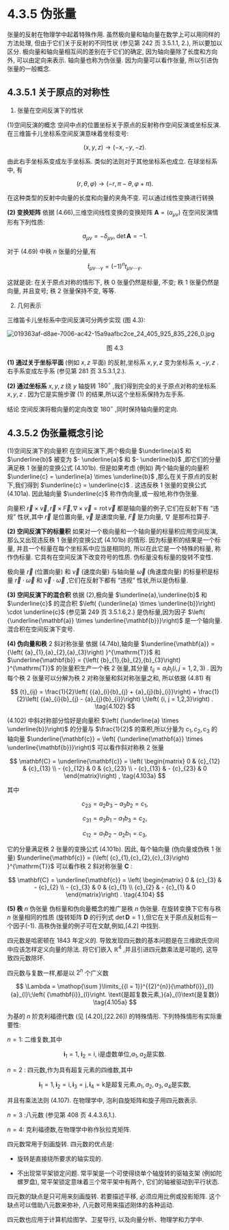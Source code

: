 # 4.3.5 伪张量

张量的反射在物理学中起着特殊作用. 虽然极向量和轴向量在数学上可以用同样的方法处理, 但由于它们关于反射的不同性状 (参见第 242 页 3.5.1.1, 2.), 所以要加以区分. 极向量和轴向量相互间的差别在于它们的确定, 因为轴向量除了长度和方向外, 可以由定向来表示. 轴向量也称为伪张量. 因为向量可以看作张量, 所以引进伪张量的一般概念.

## 4.3.5.1 关于原点的对称性

1. 张量在空间反演下的性状

(1)空间反演的概念 空间中点的位置坐标关于原点的反射称作空间反演或坐标反演. 在三维笛卡儿坐标系空间反演意味着坐标变号:

$$
\left( {x, y, z}\right)  \rightarrow  \left( {-x, - y, - z}\right) . \tag{4.99}
$$

由此右手坐标系变成左手坐标系. 类似的法则对于其他坐标系也成立. 在球坐标系中, 有

$$
\left( {r,\theta ,\varphi }\right)  \rightarrow  \left( {-r,\pi  - \theta ,\varphi  + \pi }\right) . \tag{4.100}
$$

在这种类型的反射中向量的长度和向量的夹角不变. 可以通过线性变换进行转换

**(2) 变换矩阵** 依据 (4.66),三维空间线性变换的变换矩阵 $\mathbf{A} = \left( {a}_{\mu \nu }\right)$ 在空间反演情形有下列性质:

$$
{a}_{\mu \nu } =  - {\delta }_{\mu \nu },\;\det \mathbf{A} =  - 1. \tag{4.101a}
$$

对于 (4.69) 中秩 $n$ 张量的分量,有

$$
{\widetilde{t}}_{{\mu \nu }\cdots \gamma } = {\left( -1\right) }^{n}{t}_{{\mu \nu }\cdots \gamma }. \tag{4.101b}
$$

这就是说: 在关于原点对称的情形下, 秩 0 张量仍然是标量, 不变; 秩 1 张量仍然是向量, 并且变号; 秩 2 张量保持不变, 等等.

2. 几何表示

三维笛卡儿坐标系中空间反演可分两步实现 (图 4.3):

![019363af-d8ae-7006-ac42-15a9aafbc2ce_24_405_925_835_226_0.jpg](/images/019363af-d8ae-7006-ac42-15a9aafbc2ce_24_405_925_835_226_0.jpg)

<center>图 4.3</center>

**(1) 通过关于坐标平面** (例如 $x, z$ 平面) 的反射,坐标系 $x, y, z$ 变为坐标系 $x, - y, z$ . 右手系变成左手系 (参见第 281 页 3.5.3.1,2.).

**(2) 通过坐标系** $x, y, z$ 绕 $y$ 轴旋转 ${180}^{ \circ  }$ ,我们得到完全的关于原点对称的坐标系 $x, y, z$ . 因为它是实施步骤 (1) 的结果,所以这个坐标系保持为左手系.

结论 空间反演将极向量的定向改变 ${180}^{ \circ  }$ ,同时保持轴向量的定向.

## 4.3.5.2 伪张量概念引论

(1)空间反演下的向量积 在空间反演下,两个极向量 $\underline{a}$ 和 $\underline{b}$ 被变为 $- \underline{a}$ 和 $- \underline{b}$ ,即它们的分量满足秩 1 张量的变换公式 (4.101b). 但是如果考虑 (例如) 两个轴向量的向量积 $\underline{c} = \underline{a} \times  \underline{b}$ ,那么在关于原点的反射下,我们得到 $\underline{c} = \underline{c}$ . 这违反秩 1 张量的变换公式 (4.101a). 因此轴向量 $\underline{c}$ 称作伪向量,或一般地,称作伪张量.

向量积 $\overrightarrow{r} \times  \overrightarrow{v},\overrightarrow{r} \times  \overrightarrow{F},\nabla  \times  \overrightarrow{v} = \operatorname{rot}\overrightarrow{v}$ 都是轴向量的例子,它们在反射下有 “违规” 性状,其中 $\overrightarrow{r}$ 是位置向量, $\overrightarrow{v}$ 是速度向量, $\overrightarrow{F}$ 是力向量, $\nabla$ 是那布拉算子.

**(2) 空间反演下的标量积** 如果对一个极向量和一个轴向量的标量积应用空间反演, 那么又出现违反秩 1 张量的变换公式 (4.101b) 的情形. 因为标量积的结果是一个标量, 并且一个标量在每个坐标系中应当是相同的, 所以在此它是一个特殊的标量, 称作伪标量. 它具有在空间反演下改变符号的性质. 伪标量没有标量的旋转不变性.

极向量 $\overrightarrow{r}$ (位置向量) 和 $\overrightarrow{v}$ (速度向量) 与轴向量 $\overrightarrow{\omega }$ (角速度向量) 的标量积是标量 $\overrightarrow{r} \cdot  \overrightarrow{\omega }$ 和 $\overrightarrow{v} \cdot  \overrightarrow{\omega }$ ,它们在反射下都有 “违规” 性状,所以是伪标量.

**(3) 空间反演下的混合积** 依据 (2),极向量 $\underline{a},\underline{b}$ 和 $\underline{c}$ 的混合积 $\left( {\underline{a} \times  \underline{b}}\right)  \cdot  \underline{c}$ (参见第 249 页 3.5.1.6,2.) 是伪标量,因为因子 $\left( {\underline{\mathbf{a}} \times  \underline{\mathbf{b}}}\right)$ 是一个轴向量. 混合积在空间反演下变号.

**(4) 伪向量和秩** 2 斜对称张量 依据 (4.74b),轴向量 $\underline{\mathbf{a}} = {\left( {a}_{1},{a}_{2},{a}_{3}\right) }^{\mathrm{T}}$ 和 $\underline{\mathbf{b}} = {\left( {b}_{1},{b}_{2},{b}_{3}\right) }^{\mathrm{T}}$ 的张量积生产一个秩 2 张量,其分量 ${t}_{ij} = {a}_{i}{b}_{j}\left( {i, j = 1,2,3}\right)$ . 因为每个秩 2 张量可以分解为秩 2 对称张量和斜对称张量之和, 所以依据 (4.81) 有

$$
{t}_{ij} = \frac{1}{2}\left( {{a}_{i}{b}_{j} + {a}_{j}{b}_{i}}\right)  + \frac{1}{2}\left( {{a}_{i}{b}_{j} - {a}_{j}{b}_{i}}\right) \;\left( {i, j = 1,2,3}\right) . \tag{4.102}
$$

(4.102) 中斜对称部分恰好是向量积 $\left( {\underline{a} \times  \underline{b}}\right)$ 的分量与 $\frac{1}{2}$ 的乘积,所以分量为 ${c}_{1},{c}_{2},{c}_{3}$ 的轴向量 $\underline{\mathbf{c}} = \left( {\underline{\mathbf{a}} \times  \underline{\mathbf{b}}}\right)$ 可以看作斜对称秩 2 张量

$$
\mathbf{C} = \underline{\mathbf{c}} = \left( \begin{matrix} 0 & {c}_{12} & {c}_{13} \\   - {c}_{12} & 0 & {c}_{23} \\   - {c}_{13} &  - {c}_{23} & 0 \end{matrix}\right) , \tag{4.103a}
$$

其中

$$
{c}_{23} = {a}_{2}{b}_{3} - {a}_{3}{b}_{2} = {c}_{1},
$$

$$
{c}_{31} = {a}_{3}{b}_{1} - {a}_{1}{b}_{3} = {c}_{2}, \tag{4.103b}
$$

$$
{c}_{12} = {a}_{1}{b}_{2} - {a}_{2}{b}_{1} = {c}_{3},
$$

它的分量满足秩 2 张量的变换公式 (4.101b). 因此, 每个轴向量 (伪向量或伪秩 1 张量) $\underline{\mathbf{c}} = {\left( {c}_{1},{c}_{2},{c}_{3}\right) }^{\mathrm{T}}$ 可以看作秩 2 斜对称张量 $\mathbf{C}$ :

$$
\mathbf{C} = \underline{\mathbf{c}} = \left( \begin{matrix} 0 & {c}_{3} &  - {c}_{2} \\   - {c}_{3} & 0 & {c}_{1} \\  {c}_{2} &  - {c}_{1} & 0 \end{matrix}\right) . \tag{4.104}
$$

**(5) 秩** $n$ 伪张量 伪标量和伪向量概念的推广是秩 $n$ 伪张量. 在旋转变换下它有与秩 $n$ 张量相同的性质 (旋转矩阵 $\mathbf{D}$ 的行列式 $\det \mathbf{D} = 1$ ),但它在关于原点反射后有一个因子(-1). 高秩伪张量的例子可在文献,例如,[4.2] 中找到.


四元数是哈密顿在 1843 年定义的. 导致发现四元数的基本问题是在三维欧氏空间中应该怎样定义向量的除法. 将它们嵌入 ${\mathbb{R}}^{4}$ ,并且引进四元数乘法是可能的, 这导致四元数除环.

四元数与复数一样,都是以 ${2}^{n}$ 个广义数

$$
\Lambda  = \mathop{\sum }\limits_{{l = 1}}^{{2}^{n}}{\mathbf{i}}_{l}{a}_{l}\;\left( {\mathbf{i}}_{l}\right. \text{是超复数元素,}{a}_{l}\text{是复数}) \tag{4.105a}
$$

为基的 $n$ 阶克利福德代数 (见 [4.20],[22.26]) 的特殊情形. 下列特殊情形有实际重要性:

$n = 1 :$ 二维复数,其中

$$
{\mathbf{i}}_{1} = 1,\;{\mathbf{i}}_{2} = \mathrm{i},\;\mathrm{i}\text{是虚数单位,}{a}_{1},{a}_{2}\text{是实数.} \tag{4.105b}
$$

$n = 2$ : 四元数,作为具有超复元素的四维数,其中

$$
{\mathbf{i}}_{1} = 1,{\mathbf{i}}_{2} = \mathrm{i},{\mathbf{i}}_{3} = \mathrm{j},{\mathbf{i}}_{4} = \mathrm{k}\text{是超复元素,}{a}_{1},{a}_{2},{a}_{3},{a}_{4}\text{是实数,} \tag{4.105c}
$$

并且有乘法法则 (4.107). 在物理学中, 泡利自旋矩阵和旋子用四元数表示.

$n = 3$ :八元数 (参见第 408 页 4.4.3.6,1.).

$n = 4 :$ 克利福德数,在物理学中称作狄拉克矩阵.

四元数常用于刻画旋转. 四元数的优点是:

- 旋转是直接绕所要求的轴实现的.

- 不出现常平架锁定问题. 常平架是一个可使得绕单个轴旋转的驱轴支架 (例如陀螺罗盘), 常平架锁定意味着三个常平架中有两个, 它们的轴被驱动到平行状态.

四元数的缺点是只可用来刻画旋转. 若要描述平移, 必须应用比例或投影矩阵. 这个缺点可以借助八元数来弥补, 八元数可用来描述刚体的各种运动.

四元数也应用于计算机绘图学、卫星导行, 以及向量分析、物理学和力学中.
